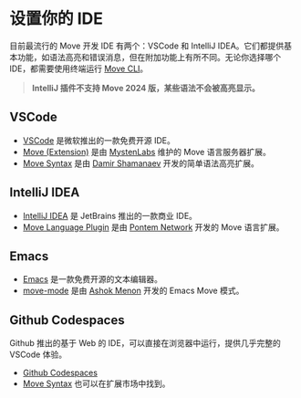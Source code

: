 # 设置你的 IDE

目前最流行的 Move 开发 IDE 有两个：VSCode 和 IntelliJ IDEA。它们都提供基本功能，如语法高亮和错误消息，但在附加功能上有所不同。无论你选择哪个 IDE，都需要使用终端运行 [Move CLI](./install-sui.md)。

> **IntelliJ 插件不支持 Move 2024 版，某些语法不会被高亮显示。**

## VSCode

- [VSCode](https://code.visualstudio.com/) 是微软推出的一款免费开源 IDE。
- [Move (Extension)](https://marketplace.visualstudio.com/items?itemName=mysten.move) 是由 [MystenLabs](https://mystenlabs.com) 维护的 Move 语言服务器扩展。
- [Move Syntax](https://marketplace.visualstudio.com/items?itemName=damirka.move-syntax) 是由 [Damir Shamanaev](https://github.com/damirka/) 开发的简单语法高亮扩展。

## IntelliJ IDEA

- [IntelliJ IDEA](https://www.jetbrains.com/idea/) 是 JetBrains 推出的一款商业 IDE。
- [Move Language Plugin](https://plugins.jetbrains.com/plugin/14721-move-language) 是由 [Pontem Network](https://pontem.network/) 开发的 Move 语言扩展。

## Emacs

- [Emacs](https://www.gnu.org/software/emacs/) 是一款免费开源的文本编辑器。
- [move-mode](https://github.com/amnn/move-mode) 是由 [Ashok Menon](https://github.com/amnn) 开发的 Emacs Move 模式。

## Github Codespaces

Github 推出的基于 Web 的 IDE，可以直接在浏览器中运行，提供几乎完整的 VSCode 体验。

- [Github Codespaces](https://github.com/features/codespaces)
- [Move Syntax](https://marketplace.visualstudio.com/items?itemName=damirka.move-syntax) 也可以在扩展市场中找到。
